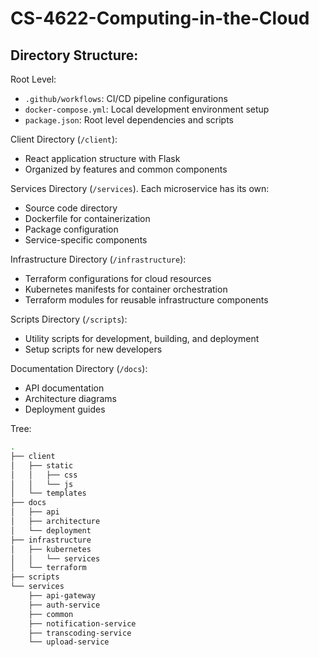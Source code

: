 <!-- ./README.md -->
# CS-4622-Computing-in-the-Cloud
## Directory Structure:
Root Level:
- `.github/workflows`: CI/CD pipeline configurations
- `docker-compose.yml`: Local development environment setup
- `package.json`: Root level dependencies and scripts

Client Directory (`/client`):
- React application structure with Flask
- Organized by features and common components

Services Directory (`/services`). Each microservice has its own:
- Source code directory
- Dockerfile for containerization
- Package configuration
- Service-specific components

Infrastructure Directory (`/infrastructure`):
- Terraform configurations for cloud resources
- Kubernetes manifests for container orchestration
- Terraform modules for reusable infrastructure components

Scripts Directory (`/scripts`):
- Utility scripts for development, building, and deployment
- Setup scripts for new developers

Documentation Directory (`/docs`):
- API documentation
- Architecture diagrams
- Deployment guides

Tree:
```bash
.
├── client
│   ├── static
│   │   ├── css
│   │   └── js
│   └── templates
├── docs
│   ├── api
│   ├── architecture
│   └── deployment
├── infrastructure
│   ├── kubernetes
│   │   └── services
│   └── terraform
├── scripts
└── services
    ├── api-gateway
    ├── auth-service
    ├── common
    ├── notification-service
    ├── transcoding-service
    └── upload-service
```